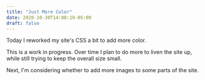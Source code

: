 ```yaml
---
title: "Just More Color"
date: 2020-10-30T14:08:19-05:00
draft: false
---
```


Today I reworked my site's CSS a bit to add more color.

This is a work in progress. Over time I plan to do more
to liven the site up, while still trying to keep the
overall size small.

Next, I'm considering whether to add more images to some
parts of the site.
